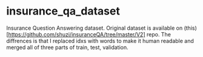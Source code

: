 # insurance_qa_dataset

Insurance Question Answering dataset.
Original dataset is available on (this)[https://github.com/shuzi/insuranceQA/tree/master/V2] repo.
The diffrences is that I replaced idxs with words to make it human readable and merged all of three parts of train, test, validation.
